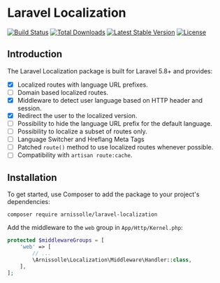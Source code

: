 # Laravel Localization

[![Build Status](https://travis-ci.org/arnissolle/laravel-localization.svg)](https://travis-ci.org/arnissolle/laravel-localization)
[![Total Downloads](https://poser.pugx.org/arnissolle/laravel-localization/d/total.svg)](https://packagist.org/packages/arnissolle/laravel-localization)
[![Latest Stable Version](https://poser.pugx.org/arnissolle/laravel-localization/v/stable.svg)](https://packagist.org/packages/arnissolle/laravel-localization)
[![License](https://poser.pugx.org/arnissolle/laravel-localization/license.svg)](https://packagist.org/packages/arnissolle/laravel-localization)

## Introduction

The Laravel Localization package is built for Laravel 5.8+ and provides: 

- [x] Localized routes with language URL prefixes.
- [ ] Domain based localized routes.
- [x] Middleware to detect user language based on HTTP header and session. 
- [x] Redirect the user to the localized version.
- [ ] Possibility to hide the language URL prefix for the default language.
- [ ] Possibility to localize a subset of routes only.
- [ ] Language Switcher and Hreflang Meta Tags
- [ ] Patched `route()` method to use localized routes whenever possible.
- [ ] Compatibility with `artisan route:cache`.

## Installation

To get started, use Composer to add the package to your project's dependencies:
```
composer require arnissolle/laravel-localization
```

Add the middleware to the `web` group in `App/Http/Kernel.php`:
```php
protected $middlewareGroups = [
    'web' => [
        // ...
        \Arnissolle\Localization\Middleware\Handler::class,
    ],
];
```
